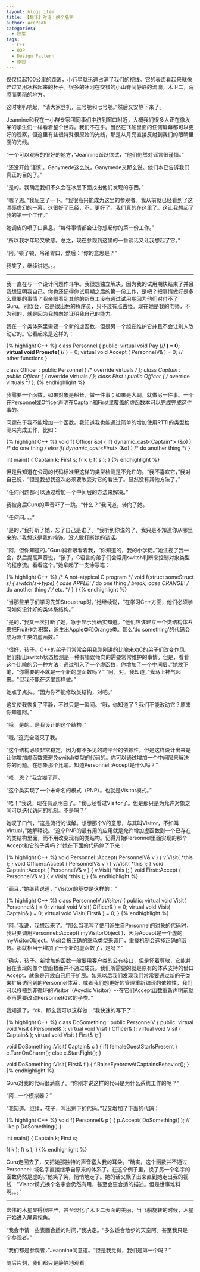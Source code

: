 ```yaml
---
layout: blogs_item
title: 【翻译】对话：换个名字
author: AcePeak
categories:
  - 积累
tags:
  - C++
  - OOP
  - Design Pattern
  - 原创
---
```


仅仅挂起100公里的距离，小行星就迅速占满了我们的视线。它的表面看起来就像碎过又用冰粘起来的杯子。很多的冰河在交错的小山脊间静静的流淌。木卫二，荒凉而美丽的地方。

这时喇叭响起，“请大家登机，三号舱和七号舱。”然后又安静下来了。

Jeannine和我在一小群专家团同事们中挤到窗口附近，大概我们很多人正在像发呆的学生们一样看着整个世界。我们不在乎。当然在飞船里面的任何屏幕都可以更好的观察，但这里有些很特殊很原始的光线，那是从月亮直接反射到我们的眼睛里面的光线。

“一个可以观察的很好的地方，”Jeannine跃跃欲试，“他们仍然对谣言很谨慎。”

“还没开始‘谨慎’。Ganymede这么说，Ganymede又那么说。他们本已告诉我们真正的目的了。”

“是的。我确定我们不久会在冰层下面找出他们发现的东西。”

“嗯？恩。”我反应了一下。“我很高兴能成为这里的参观者。我从前就已经看到了这漂亮虚幻的一幕，这很好了已经，不，更好了。我们真的在这里了。这让我想起了我的第一个工作。”

她调皮的喷了口鼻息。“每件事情都会让你想起你的第一份工作。”

“所以我才年轻又敏感。总之，现在参观到这里的一番谈话又让我想起了它。”

“阿。”顿了顿，吊吊胃口，然后：“你的意思是？”

我笑了，继续讲述。。。


-----------------------------------------------------------------------

我一直在与一个设计问题作斗争。我很想独立解决，因为我的试用期快结束了并且我想证明我自己。你也还记得你试用期之后的第一份工作，是吧？把事情做好是多么重要的事情？我亲眼看到其他的新员工没有通过试用期因为他们对付不了Guru。别误会，它是很出色的程序员，只不过有点古怪。现在她是我的老师，不为别的，就是因为我想向她证明我自己的能力。

我在一个类体系里需要一个新的虚函数，但是另一个组在维护它并且不会让别人改动它的。它看起来是这样的：


{% highlight C++ %}
class Personnel
{
public:
 virtual void Pay (/**/ ) = 0;
 virtual void Promote( /**/ ) = 0;
 virtual void Accept ( PersonnelV& ) = 0;
 // other functions
}

class Officer : public Personnel { /* override virtuals */ };
class Captain : public Officer { /* override virtuals */ };
class First : public Officer { /* override virtuals */ };
{% endhighlight %}


我需要一个函数，如果对象是船长，做一件事；如果是大副，就做另一件事。一个在Personnel或Officer声明在Captain和First里覆盖的虚函数本可以完成完成这件事的。

问题在于我不能增加一个函数。我知道我也能通过简单的增加使用RTTI的类型检测来完成工作，比如：


{% highlight C++ %}
void f( Officer &o)
{
 if( dynamic_cast<Captain*> (&o) )
 /* do one thing */
 else if( dynamic_cast<First*> (&o) )
 /* do another thing */
}

int main()
{
 Captain k;
 First s;
 f( k );
 f( s );
}
{% endhighlight %}


但是我知道在公司的代码标准里这样的类型检测是不允许的。“我不喜欢它，”我对自己说，“但是我想我这次必须要改变对它的看法了。显然没有其他方法了。”

“任何问题都可以通过增加一个中间层的方法来解决。”

我被身后Guru的声音吓了一跳。“什么？”我问道，转向了她。

“任何问。。。”

“是的，”我打断了她，忘了自己是谁了。“我听到你说的了，我只是不知道你从哪里来的。”我想这是我的掩饰。没人敢打断她的谈话。

“阿，但你知道的。”Guru斜着眼看着我，“你知道的，我的小学徒。”她注视了我一会，然后提高声音说，“孩子，C语言的弟子们会常用switch判断来控制对象类型的程序流。看看这个。”她拿起了一支涂写笔：


{% highlight C++ %}
/* A not-atypical C program */
void f(struct someStruct *s)
{
 switch(s->type) {
 case APPLE:
  /* do one thing */
  break;
 case ORANGE:
  /* do another thing */
 /*  etc.  */
 }
}
{% endhighlight %}


“当那些弟子们学习先知Stroustrup时，”她继续说，“在学习C++方面，他们必须学习如何设计好的类体系结构。”

“是的，”我又一次打断了她，急于显示我确实知道。“他们应该建立一个类结构体系来把Fruit作为积累，派生出Apple类和Orange类。那么‘do something’的代码会成为派生类的虚函数。”

“很好，孩子。C++的弟子们常常会用我刚刚讲的比喻来劝C的弟子们改变作风，他们指出switch状态检测是一种有错误倾向的需要常常维护的事情。但是，看看这个比喻的另一种方法：通过引入了一个虚函数，你增加了一个中间层。”她放下笔，“你需要的不就是一个新的虚函数吗？”
“阿，对。我知道，”我马上神气起来。“但我不能在这里那样做。”

她点了点头。“因为你不能修改类结构，对吧。”

这又使我恢复了平静，不过只是一瞬间。“哦，你知道了？我们不能改动它？原来你知道阿。”

“哦，是的。是我设计的这个结构。”

“哦。”这完全浇灭了我。

“这个结构必须非常稳定，因为有不多见的跨平台的依赖性。但是这样设计出来是让你增加虚函数来避免switch类型的代码的。你可以通过增加一个中间层来解决你的问题。在想象那个比喻。知道Personnel::Accept是什么吗？”

“唔，恩？”我含糊了声。

“这个类实现了一个未命名的模式（PNP）。也就是Visitor模式。”

“唔！”我说，现在有点明白了。“我已经看过Visitor了。但是那只是为允许对象之间可以迭代访问的机制。不是吗？”

她叹了口气，“这是流行的误解。想想那个V的意思，与其叫Visitor，不如叫Virtual，”她解释说。“这个PNP的最有用的应用就是允许增加虚函数到一个已存在的类结构里面，而不用改变现有的类结构。记得开始Personnel里面实现的那个Accept和它的子类吗？”她在下面的代码停了下来：


{% highlight C++ %}
void Personnel::Accept( PersonnelV& v )
{
 v.Visit( *this );
}
void Officer::Accept ( PersonnelV& v )
{
 v.Visit( *this );
}
void Captain::Accept ( PersonnelV& v )
{
 v.Visit( *this );
}
void First::Accept ( PersonnelV& v )
{
 v.Visit( *this );
}
{% endhighlight %}


“而且，”她继续说道，“Visitor的基类是这样的：”


{% highlight C++ %}
class PersonnelV /*Visitor*/
{
public:
 virtual void Visit( Personnel& ) = 0;
 virtual void Visit( Officer& ) = 0;
 virtual void Visit( Captain& ) = 0;
 virtual void Visit( First& ) = 0;
}
{% endhighlight %}


“阿，”我说，我想起来了。“那么当我写了使用派生自Personnel的对象的代码时，我只要调用Personnel::Accept( myVisitorObject )，因为Accept是一个虚的myVisitorObject。Visit会被正确的继承类型来调用，重载机制会选择正确的函数。那就相当于增加了一个新的虚函数了，是吗？”

“确实，孩子。新增加的函数一般要用客户类的公有接口，但是怀着尊敬，它能并且在表现的像个虚函数而并不通过成员。我们所需要的就是原有的体系支持的借口Accept，就像是开放自己用于扩展。如果以后我们发现我们常常要通过新的子类来扩展访问到的Personnel体系，或者我们想更好的管理重新编译的依赖性，我们可以移植到非循环的Visitor（Acyclic Visitor）--在它们Accept函数重新声明前就不再需要改动Personnel和它的子类。”

我知道了。“ok，那么我可以这样做：”我快速的写下了：


{% highlight C++ %}
class DoSomething : public PersonnelV
{
public:
 virtual void Visit ( Personnel& );
 virtual void Visit ( Officer& );
 virtual void Visit ( Captain& );
 virtual void Visit ( First& );
}

void DoSomething::Visit( Captain& c )
{
  if( femaleGuestStarIsPresent )
    c.TurnOnCharm();
  else
    c.StartFight();
}

void DoSomething::Visit( First& f )
{
  f.RaiseEyebrowAtCaptainsBehavior();
}
{% endhighlight %}


Guru对我的代码很满意了。“你刚才说这样的代码是为什么系统工作的呢？”

“阿...一个模拟器？”

“我知道。继续，孩子，写出剩下的代码。”我又增加了下面的代码：


{% highlight C++ %}
void f( Personnel& p )
{
  p.Accept( DoSomething() ); // like p.DoSomething()
}

int main()
{
  Captain k;
  First s;

  f( k );
  f( s );
}
{% endhighlight %}


Guru走回去了，又把她那独特的声音塞入我的耳朵。“确实，这个函数并不通过Personnel::域名字直接继承自原来的体系了。在这个例子里，换了另一个名字的函数仍然是虚的。”他笑了笑，悄悄地走了。她的话又飘了出来直到她走出我的视线：“Visitor模式换个名字会仍然有用，甚至会更合适的描述。但是世事难料啊。。。”

----------------------------------------------

宏伟的木星显得很庄严，甚至淡化了木卫二表面的美丽，当飞船旋转的时候，木星开始进入屏幕视角。

“我会申请一些表面合适的时间，”我决定。“多么适合散步的天空阿。甚至我只是一个参观者。”

“我们都是参观者，”Jeannine同意道。“但是我觉得，我们是第一个吗？”

随后片刻，我们都只是静静地观看。
